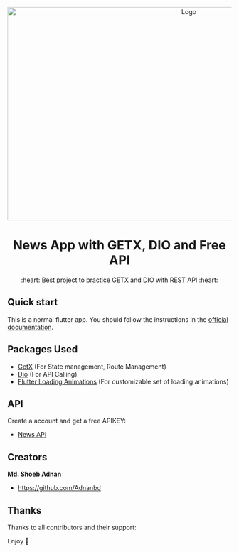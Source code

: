 <p align="center">
  <a href="https://flutter.io/">
    <img src="https://user-images.githubusercontent.com/66549486/159462716-ae6b66a3-d801-426c-8f5f-7576cff4fa18.png" alt="Logo" width=800 height=480>
  </a>
  <h1 align="center">News App with GETX, DIO and Free API</h1>

  <p align="center">
    :heart: Best project to practice GETX and DIO with REST API :heart:
  </p>
</p>


## Quick start

This is a normal flutter app. You should follow the instructions in the [official documentation](https://flutter.io/docs/get-started/install).

## Packages Used


* [GetX](https://pub.dev/packages/get)
(For State management, Route Management)
* [Dio](https://pub.dev/packages/dio)
(For API Calling)
* [Flutter Loading Animations](https://pub.dev/packages/loading_animations)
(For customizable set of loading animations)
## API

Create a account and get a free APIKEY:
* [News API](https://newsapi.org/)


## Creators

**Md. Shoeb Adnan**

- <https://github.com/Adnanbd>



## Thanks

Thanks to all contributors and their support:

Enjoy 💌
